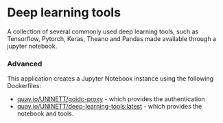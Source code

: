 # Deep learning tools
A collection of several commonly used deep learning tools, such as Tensorflow,
Pytorch, Keras, Theano and Pandas made available through a jupyter notebook.

### Advanced
This application creates a Jupyter Notebook instance using the following Dockerfiles:
  - [quay.io/UNINETT/goidc-proxy](https://github.com/UNINETT/goidc-proxy/blob/master/Dockerfile) - which provides the authentication
  - [quay.io/UNINETT/deep-learning-tools:latest](https://github.com/UNINETT/helm-charts-dockerfiles/blob/master/deep-learning-tools/Dockerfile) - which provides the notebook and tools.